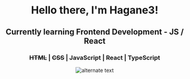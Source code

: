  <h1 align="center">Hello there, I'm Hagane3!</h1>
 <h2 align="center">Currently learning Frontend Development - JS / React</h1>
 <h3 align="center"><strike>HTML</strike> | <strike>CSS</strike> | <strong>JavaScript</strong> | React | TypeScript</h1>
 
 <p align="center">
    <img src="https://github-readme-streak-stats.herokuapp.com?user=Hagane3" alt="alternate text">
 </p>
